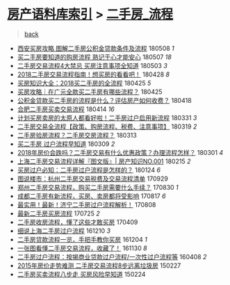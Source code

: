 [房产语料库索引](../../README.md)  > [二手房_流程](二手房_流程.md)
====
> [back](../README.md)

- [西安买房攻略 图解二手房公积金贷款条件及流程](http://jkwz.applinzi.com/ittc/7100704815875359761.html#%E8%A5%BF%E5%AE%89%E4%B9%B0%E6%88%BF%E6%94%BB%E7%95%A5+%E5%9B%BE%E8%A7%A3%E4%BA%8C%E6%89%8B%E6%88%BF%E5%85%AC%E7%A7%AF%E9%87%91%E8%B4%B7%E6%AC%BE%E6%9D%A1%E4%BB%B6%E5%8F%8A%E6%B5%81%E7%A8%8B) 180508 *1* 
- [买二手房要知道的购房流程 熟记于心才能安心](http://jkwz.applinzi.com/ittc/7100431188990886922.html#%E4%B9%B0%E4%BA%8C%E6%89%8B%E6%88%BF%E8%A6%81%E7%9F%A5%E9%81%93%E7%9A%84%E8%B4%AD%E6%88%BF%E6%B5%81%E7%A8%8B+%E7%86%9F%E8%AE%B0%E4%BA%8E%E5%BF%83%E6%89%8D%E8%83%BD%E5%AE%89%E5%BF%83) 180507 *18* 
- [二手房交易流程4大禁忌 买房注意事项全知道](http://jkwz.applinzi.com/ittc/7098794316090835984.html#%E4%BA%8C%E6%89%8B%E6%88%BF%E4%BA%A4%E6%98%93%E6%B5%81%E7%A8%8B4%E5%A4%A7%E7%A6%81%E5%BF%8C+%E4%B9%B0%E6%88%BF%E6%B3%A8%E6%84%8F%E4%BA%8B%E9%A1%B9%E5%85%A8%E7%9F%A5%E9%81%93) 180503 *3* 
- [2018二手房交易流程指南！想买房的看看吧！](http://jkwz.applinzi.com/ittc/7097158168025236491.html#2018%E4%BA%8C%E6%89%8B%E6%88%BF%E4%BA%A4%E6%98%93%E6%B5%81%E7%A8%8B%E6%8C%87%E5%8D%97%EF%BC%81%E6%83%B3%E4%B9%B0%E6%88%BF%E7%9A%84%E7%9C%8B%E7%9C%8B%E5%90%A7%EF%BC%81) 180428 *8* 
- [买房知识大全：2018买二手房的全流程](http://jkwz.applinzi.com/ittc/7095940019212780560.html#%E4%B9%B0%E6%88%BF%E7%9F%A5%E8%AF%86%E5%A4%A7%E5%85%A8%EF%BC%9A2018%E4%B9%B0%E4%BA%8C%E6%89%8B%E6%88%BF%E7%9A%84%E5%85%A8%E6%B5%81%E7%A8%8B) 180425 *5* 
- [买房攻略｜在广元全款买二手房有哪些流程？](http://jkwz.applinzi.com/ittc/7095846410589307911.html#%E4%B9%B0%E6%88%BF%E6%94%BB%E7%95%A5%EF%BD%9C%E5%9C%A8%E5%B9%BF%E5%85%83%E5%85%A8%E6%AC%BE%E4%B9%B0%E4%BA%8C%E6%89%8B%E6%88%BF%E6%9C%89%E5%93%AA%E4%BA%9B%E6%B5%81%E7%A8%8B%EF%BC%9F) 180425  
- [公积金贷款买二手房的流程是什么？评估房产如何收费？](http://jkwz.applinzi.com/ittc/7093318168963712006.html#%E5%85%AC%E7%A7%AF%E9%87%91%E8%B4%B7%E6%AC%BE%E4%B9%B0%E4%BA%8C%E6%89%8B%E6%88%BF%E7%9A%84%E6%B5%81%E7%A8%8B%E6%98%AF%E4%BB%80%E4%B9%88%EF%BC%9F%E8%AF%84%E4%BC%B0%E6%88%BF%E4%BA%A7%E5%A6%82%E4%BD%95%E6%94%B6%E8%B4%B9%EF%BC%9F) 180418  
- [合肥二手房买卖交易流程](http://jkwz.applinzi.com/ittc/7091905075016631302.html#%E5%90%88%E8%82%A5%E4%BA%8C%E6%89%8B%E6%88%BF%E4%B9%B0%E5%8D%96%E4%BA%A4%E6%98%93%E6%B5%81%E7%A8%8B) 180414 *16* 
- [计划买房卖房的太原人都看好啦！二手房过户启用新流程](http://jkwz.applinzi.com/ittc/7086444356578051079.html#%E8%AE%A1%E5%88%92%E4%B9%B0%E6%88%BF%E5%8D%96%E6%88%BF%E7%9A%84%E5%A4%AA%E5%8E%9F%E4%BA%BA%E9%83%BD%E7%9C%8B%E5%A5%BD%E5%95%A6%EF%BC%81%E4%BA%8C%E6%89%8B%E6%88%BF%E8%BF%87%E6%88%B7%E5%90%AF%E7%94%A8%E6%96%B0%E6%B5%81%E7%A8%8B) 180331 *3* 
- [二手房交易全流程【政策、购房流程、税费、注意事项】](http://jkwz.applinzi.com/ittc/7082127104680657927.html#%E4%BA%8C%E6%89%8B%E6%88%BF%E4%BA%A4%E6%98%93%E5%85%A8%E6%B5%81%E7%A8%8B%E3%80%90%E6%94%BF%E7%AD%96%E3%80%81%E8%B4%AD%E6%88%BF%E6%B5%81%E7%A8%8B%E3%80%81%E7%A8%8E%E8%B4%B9%E3%80%81%E6%B3%A8%E6%84%8F%E4%BA%8B%E9%A1%B9%E3%80%91) 180319 *2* 
- [二手房验房流程？二手房交房流程？](http://jkwz.applinzi.com/ittc/7079913599797822481.html#%E4%BA%8C%E6%89%8B%E6%88%BF%E9%AA%8C%E6%88%BF%E6%B5%81%E7%A8%8B%EF%BC%9F%E4%BA%8C%E6%89%8B%E6%88%BF%E4%BA%A4%E6%88%BF%E6%B5%81%E7%A8%8B%EF%BC%9F) 180313  
- [买二手房 过户流程早知道](http://jkwz.applinzi.com/ittc/7078483277717701638.html#%E4%B9%B0%E4%BA%8C%E6%89%8B%E6%88%BF+%E8%BF%87%E6%88%B7%E6%B5%81%E7%A8%8B%E6%97%A9%E7%9F%A5%E9%81%93) 180309 *2* 
- [2018年房价会跌吗？二手房交易有什么优惠政策？办理流程怎样？](http://jkwz.applinzi.com/ittc/7075612224695829510.html#2018%E5%B9%B4%E6%88%BF%E4%BB%B7%E4%BC%9A%E8%B7%8C%E5%90%97%EF%BC%9F%E4%BA%8C%E6%89%8B%E6%88%BF%E4%BA%A4%E6%98%93%E6%9C%89%E4%BB%80%E4%B9%88%E4%BC%98%E6%83%A0%E6%94%BF%E7%AD%96%EF%BC%9F%E5%8A%9E%E7%90%86%E6%B5%81%E7%A8%8B%E6%80%8E%E6%A0%B7%EF%BC%9F) 180301 *4* 
- [上海二手房交易流程详解『图文版』| 房产知识NO.001](http://jkwz.applinzi.com/ittc/7070224070912508944.html#%E4%B8%8A%E6%B5%B7%E4%BA%8C%E6%89%8B%E6%88%BF%E4%BA%A4%E6%98%93%E6%B5%81%E7%A8%8B%E8%AF%A6%E8%A7%A3%E3%80%8E%E5%9B%BE%E6%96%87%E7%89%88%E3%80%8F%7C+%E6%88%BF%E4%BA%A7%E7%9F%A5%E8%AF%86NO.001) 180215 *2* 
- [买房过户必知：二手房过户流程是怎样的？](http://jkwz.applinzi.com/ittc/7062161033437643787.html#%E4%B9%B0%E6%88%BF%E8%BF%87%E6%88%B7%E5%BF%85%E7%9F%A5%EF%BC%9A%E4%BA%8C%E6%89%8B%E6%88%BF%E8%BF%87%E6%88%B7%E6%B5%81%E7%A8%8B%E6%98%AF%E6%80%8E%E6%A0%B7%E7%9A%84%EF%BC%9F) 180124 *6* 
- [图说楼市：杭州二手房交易税费及交易流程清单](http://jkwz.applinzi.com/ittc/7018661201251402768.html#%E5%9B%BE%E8%AF%B4%E6%A5%BC%E5%B8%82%EF%BC%9A%E6%9D%AD%E5%B7%9E%E4%BA%8C%E6%89%8B%E6%88%BF%E4%BA%A4%E6%98%93%E7%A8%8E%E8%B4%B9%E5%8F%8A%E4%BA%A4%E6%98%93%E6%B5%81%E7%A8%8B%E6%B8%85%E5%8D%95) 170929  
- [郑州二手房交易流程，购买二手房需要什么手续？](http://jkwz.applinzi.com/ittc/7007622534928008208.html#%E9%83%91%E5%B7%9E%E4%BA%8C%E6%89%8B%E6%88%BF%E4%BA%A4%E6%98%93%E6%B5%81%E7%A8%8B%EF%BC%8C%E8%B4%AD%E4%B9%B0%E4%BA%8C%E6%89%8B%E6%88%BF%E9%9C%80%E8%A6%81%E4%BB%80%E4%B9%88%E6%89%8B%E7%BB%AD%EF%BC%9F) 170830 *1* 
- [成都二手房有新流程，买房、卖房都将受影响](http://jkwz.applinzi.com/ittc/7002715702908421136.html#%E6%88%90%E9%83%BD%E4%BA%8C%E6%89%8B%E6%88%BF%E6%9C%89%E6%96%B0%E6%B5%81%E7%A8%8B%EF%BC%8C%E4%B9%B0%E6%88%BF%E3%80%81%E5%8D%96%E6%88%BF%E9%83%BD%E5%B0%86%E5%8F%97%E5%BD%B1%E5%93%8D) 170817 *6* 
- [最实用！最新！济宁二手房过户流程解析！](http://jkwz.applinzi.com/ittc/6999367896877499409.html#%E6%9C%80%E5%AE%9E%E7%94%A8%EF%BC%81%E6%9C%80%E6%96%B0%EF%BC%81%E6%B5%8E%E5%AE%81%E4%BA%8C%E6%89%8B%E6%88%BF%E8%BF%87%E6%88%B7%E6%B5%81%E7%A8%8B%E8%A7%A3%E6%9E%90%EF%BC%81) 170808  
- [最新二手房买房流程](http://jkwz.applinzi.com/ittc/6994245137306485777.html#%E6%9C%80%E6%96%B0%E4%BA%8C%E6%89%8B%E6%88%BF%E4%B9%B0%E6%88%BF%E6%B5%81%E7%A8%8B) 170725 *2* 
- [二手房收房流程，懂了这些才敢买房](http://jkwz.applinzi.com/ittc/6954442194718032901.html#%E4%BA%8C%E6%89%8B%E6%88%BF%E6%94%B6%E6%88%BF%E6%B5%81%E7%A8%8B%EF%BC%8C%E6%87%82%E4%BA%86%E8%BF%99%E4%BA%9B%E6%89%8D%E6%95%A2%E4%B9%B0%E6%88%BF) 170409  
- [细说上海二手房过户流程](http://jkwz.applinzi.com/ittc/6909702096860742661.html#%E7%BB%86%E8%AF%B4%E4%B8%8A%E6%B5%B7%E4%BA%8C%E6%89%8B%E6%88%BF%E8%BF%87%E6%88%B7%E6%B5%81%E7%A8%8B) 161210 *3* 
- [二手房贷款流程一览，手把手教你买房](http://jkwz.applinzi.com/ittc/6907709030029329412.html#%E4%BA%8C%E6%89%8B%E6%88%BF%E8%B4%B7%E6%AC%BE%E6%B5%81%E7%A8%8B%E4%B8%80%E8%A7%88%EF%BC%8C%E6%89%8B%E6%8A%8A%E6%89%8B%E6%95%99%E4%BD%A0%E4%B9%B0%E6%88%BF) 161204 *1* 
- [一张图看懂二手房交易流程，收藏了！](http://jkwz.applinzi.com/ittc/6906353385422193669.html#%E4%B8%80%E5%BC%A0%E5%9B%BE%E7%9C%8B%E6%87%82%E4%BA%8C%E6%89%8B%E6%88%BF%E4%BA%A4%E6%98%93%E6%B5%81%E7%A8%8B%EF%BC%8C%E6%94%B6%E8%97%8F%E4%BA%86%EF%BC%81) 161130 *8* 
- [二手房过户流程：按揭商业贷款过户流程/一次性过户流程等](http://jkwz.applinzi.com/ittc/6818670826568025092.html#%E4%BA%8C%E6%89%8B%E6%88%BF%E8%BF%87%E6%88%B7%E6%B5%81%E7%A8%8B%EF%BC%9A%E6%8C%89%E6%8F%AD%E5%95%86%E4%B8%9A%E8%B4%B7%E6%AC%BE%E8%BF%87%E6%88%B7%E6%B5%81%E7%A8%8B%2F%E4%B8%80%E6%AC%A1%E6%80%A7%E8%BF%87%E6%88%B7%E6%B5%81%E7%A8%8B%E7%AD%89) 160408 *2* 
- [2015年房价走势难测 二手房交易流程8步远离垃圾房](http://jkwz.applinzi.com/ittc/547650611394269969.html#2015%E5%B9%B4%E6%88%BF%E4%BB%B7%E8%B5%B0%E5%8A%BF%E9%9A%BE%E6%B5%8B+%E4%BA%8C%E6%89%8B%E6%88%BF%E4%BA%A4%E6%98%93%E6%B5%81%E7%A8%8B8%E6%AD%A5%E8%BF%9C%E7%A6%BB%E5%9E%83%E5%9C%BE%E6%88%BF) 150227  
- [二手房买卖流程八步走 买房风险早知道](http://jkwz.applinzi.com/ittc/547650611394491647.html#%E4%BA%8C%E6%89%8B%E6%88%BF%E4%B9%B0%E5%8D%96%E6%B5%81%E7%A8%8B%E5%85%AB%E6%AD%A5%E8%B5%B0+%E4%B9%B0%E6%88%BF%E9%A3%8E%E9%99%A9%E6%97%A9%E7%9F%A5%E9%81%93) 150224  
